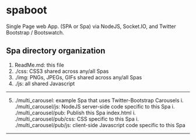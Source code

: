spaboot
=======

Single Page web App. (SPA or Spa) via NodeJS, Socket.IO, and Twitter Bootstrap / Bootswatch.

## Spa directory organization

1. ReadMe.md: this file
2. ./css: CSS3 shared across any/all Spas 
3. ./img: PNGs, JPEGs, GIFs shared across any/all Spas 
4. ./js:  all shared Javascript
---
5. ./multi_carousel: example Spa that uses Twitter-Bootstrap Carousels
   i. ./multi_carousel/js: NodeJS server-side code specific to this Spa
   i. ./multi_carousel/pub: Publish this Spa index.html
   i. ./multi_carousel/pub/css: CSS specific to this Spa
   i. ./multi_carousel/pub/js: client-side Javascript code specific to this Spa
---

